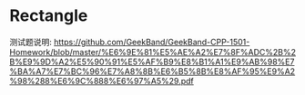 # Rectangle
测试题说明:
https://github.com/GeekBand/GeekBand-CPP-1501-Homework/blob/master/%E6%9E%81%E5%AE%A2%E7%8F%ADC%2B%2B%E9%9D%A2%E5%90%91%E5%AF%B9%E8%B1%A1%E9%AB%98%E7%BA%A7%E7%BC%96%E7%A8%8B%E6%B5%8B%E8%AF%95%E9%A2%98%288%E6%9C%888%E6%97%A5%29.pdf
